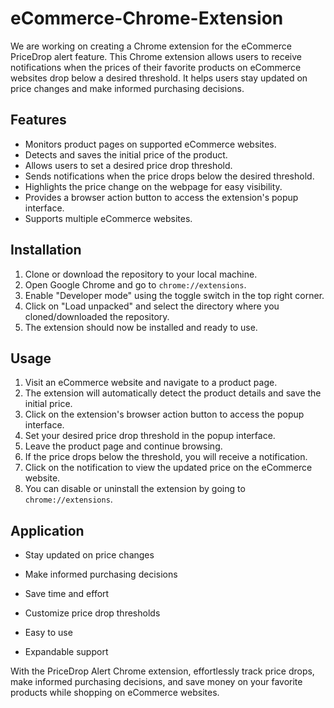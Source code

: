 # eCommerce-Chrome-Extension

We are working on creating a Chrome extension for the eCommerce PriceDrop alert feature. This Chrome extension allows users to receive notifications when the prices of their favorite products on eCommerce websites drop below a desired threshold. It helps users stay updated on price changes and make informed purchasing decisions.

## Features

- Monitors product pages on supported eCommerce websites.
- Detects and saves the initial price of the product.
- Allows users to set a desired price drop threshold.
- Sends notifications when the price drops below the desired threshold.
- Highlights the price change on the webpage for easy visibility.
- Provides a browser action button to access the extension's popup interface.
- Supports multiple eCommerce websites.

## Installation

1. Clone or download the repository to your local machine.
2. Open Google Chrome and go to `chrome://extensions`.
3. Enable "Developer mode" using the toggle switch in the top right corner.
4. Click on "Load unpacked" and select the directory where you cloned/downloaded the repository.
5. The extension should now be installed and ready to use.

## Usage

1. Visit an eCommerce website and navigate to a product page.
2. The extension will automatically detect the product details and save the initial price.
3. Click on the extension's browser action button to access the popup interface.
4. Set your desired price drop threshold in the popup interface.
5. Leave the product page and continue browsing.
6. If the price drops below the threshold, you will receive a notification.
7. Click on the notification to view the updated price on the eCommerce website.
8. You can disable or uninstall the extension by going to `chrome://extensions`.

## Application

- Stay updated on price changes

- Make informed purchasing decisions

- Save time and effort

- Customize price drop thresholds

- Easy to use

- Expandable support

With the PriceDrop Alert Chrome extension, effortlessly track price drops, make informed purchasing decisions, and save money on your favorite products while shopping on eCommerce websites.
